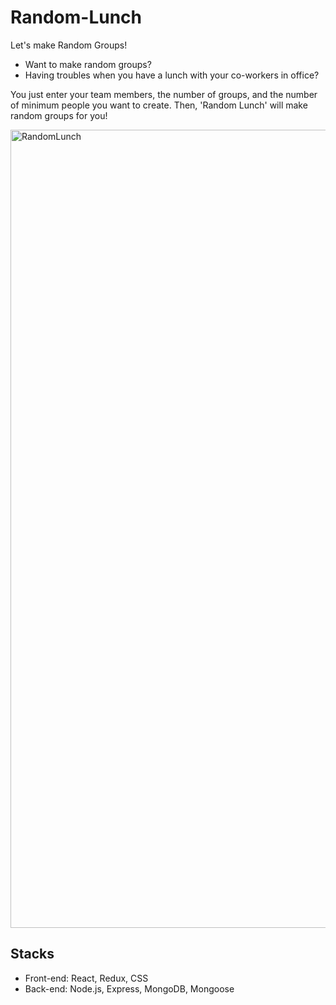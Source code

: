 # Random-Lunch

Let's make Random Groups!

- Want to make random groups?
- Having troubles when you have a lunch with your co-workers in office?

You just enter your team members, the number of groups, and the number of minimum people you want to create. Then, 'Random Lunch' will make random groups for you!

<img width="1277" alt="RandomLunch" src="https://user-images.githubusercontent.com/12667405/79350235-2612ff80-7f72-11ea-9927-3f8dac6f8d88.png">

## Stacks

- Front-end: React, Redux, CSS
- Back-end: Node.js, Express, MongoDB, Mongoose
